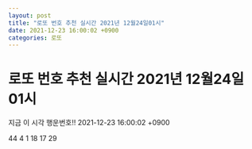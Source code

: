 ```yaml
---
layout: post
title: "로또 번호 추천 실시간 2021년 12월24일01시"
date: 2021-12-23 16:00:02 +0900
categories: 로또
---
```


# 로또 번호 추천 실시간 2021년 12월24일01시

지금 이 시각 행운번호!! 2021-12-23 16:00:02 +0900

 44  4  1  18  17  29 

